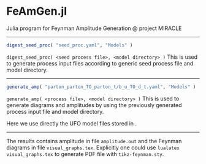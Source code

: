 # FeAmGen.jl

Julia program for Feynman Amplitude Generation @ project MIRACLE 

-----------------------------------------------

```julia
digest_seed_proc( "seed_proc.yaml", "Models" )
```
`digest_seed_proc( <seed process file>, <model directory> )`
This is used to generate process input files according to generic seed process file and model directory.


-----------------------------------------------

```julia
generate_amp( "parton_parton_TO_parton_t/b_u_TO_d_t.yaml", "Models" )
```
`generate_amp( <process file>, <model directory> )`
This is used to generate diagrams and amplitudes by using the previously generated process input file and model directory.


Here we use directly the UFO model files stored in <model directory>.

-----------------------------------------------

The results contains amplitude in file `amplitude.out` and the Feynman diagrams in file `visual_graphs.tex`.
Explicitly one could use `lualatex visual_graphs.tex` to generate PDF file with `tikz-feynman.sty`.

